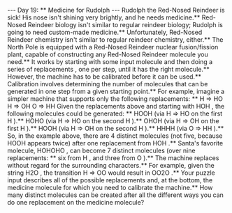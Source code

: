 --- Day 19: ** Medicine for Rudolph ---
Rudolph the Red-Nosed Reindeer is sick!  His nose isn't shining very brightly, and he needs medicine.**
Red-Nosed Reindeer biology isn't similar to regular reindeer biology; Rudolph is going to need custom-made medicine.**  Unfortunately, Red-Nosed Reindeer chemistry isn't similar to regular reindeer chemistry, either.**
The North Pole is equipped with a Red-Nosed Reindeer nuclear fusion/fission plant, capable of constructing any Red-Nosed Reindeer molecule you need.**  It works by starting with some input molecule and then doing a series of
replacements
, one per step, until it has the right molecule.**
However, the machine has to be calibrated before it can be used.**  Calibration involves determining the number of molecules that can be generated in one step from a given starting point.**
For example, imagine a simpler machine that supports only the following replacements: **
H => HO
H => OH
O => HH
Given the replacements above and starting with
HOH
, the following molecules could be generated: **
HOOH
(via
H => HO
on the first
H
).**
HOHO
(via
H => HO
on the second
H
).**
OHOH
(via
H => OH
on the first
H
).**
HOOH
(via
H => OH
on the second
H
).**
HHHH
(via
O => HH
).**
So, in the example above, there are
4
distinct
molecules (not five, because
HOOH
appears twice) after one replacement from
HOH
.** Santa's favorite molecule,
HOHOHO
, can become
7
distinct
molecules (over nine replacements: ** six from
H
, and three from
O
).**
The machine replaces without regard for the surrounding characters.**  For example, given the string
H2O
, the transition
H => OO
would result in
OO2O
.**
Your puzzle input describes all of the possible replacements and, at the bottom, the medicine molecule for which you need to calibrate the machine.**
How many distinct molecules can be created
after all the different ways you can do one replacement on the medicine molecule?
